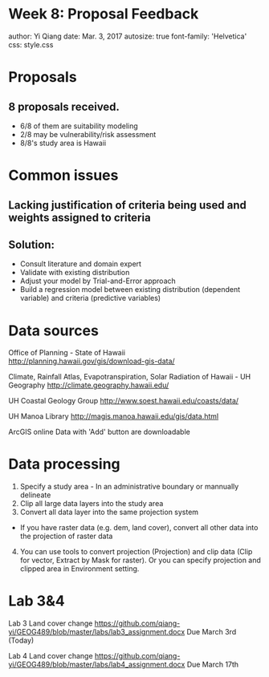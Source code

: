 Week 8: Proposal Feedback
========================================================
author: Yi Qiang
date: Mar. 3, 2017
autosize: true
font-family: 'Helvetica'
css: style.css

Proposals
========================================================
## 8 proposals received.
  - 6/8 of them are suitability modeling
  - 2/8 may be vulnerability/risk assessment
  - 8/8's study area is Hawaii
  

Common issues
=======================================================
## Lacking justification of criteria being used and weights assigned to criteria
## Solution:
- Consult literature and domain expert
- Validate with existing distribution
- Adjust your model by Trial-and-Error approach
- Build a regression model between existing distribution (dependent variable) and criteria (predictive variables)



Data sources
========================================================
Office of Planning - State of Hawaii http://planning.hawaii.gov/gis/download-gis-data/

Climate, Rainfall Atlas, Evapotranspiration, Solar Radiation of Hawaii - UH Geography
http://climate.geography.hawaii.edu/

UH Coastal Geology Group
http://www.soest.hawaii.edu/coasts/data/

UH Manoa Library
http://magis.manoa.hawaii.edu/gis/data.html

ArcGIS online
Data with 'Add' button are downloadable


Data processing
========================================================
1. Specify a study area - In an administrative boundary or mannually delineate
2. Clip all large data layers into the study area
3. Convert all data layer into the same projection system
  - If you have raster data (e.g. dem, land cover), convert all other data into the projection of raster data
4. You can use tools to convert projection (Projection) and clip data (Clip for vector, Extract by Mask for raster).
Or you can specify projection and clipped area in Environment setting.

Lab 3&4
=======================================================
Lab 3 Land cover change
https://github.com/qiang-yi/GEOG489/blob/master/labs/lab3_assignment.docx
Due March 3rd (Today)

Lab 4 Land cover change
https://github.com/qiang-yi/GEOG489/blob/master/labs/lab4_assignment.docx
Due March 17th
